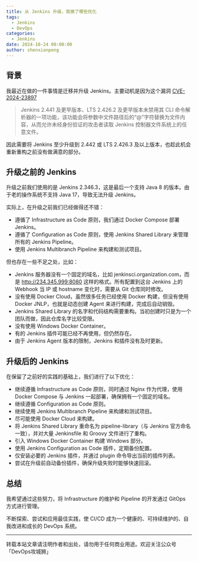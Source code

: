 ```yaml
---
title: 从 Jenkins 升级，我做了哪些优化
tags:
  - Jenkins
  - DevOps
categories:
  - Jenkins
date: 2024-10-24 00:00:00
author: shenxianpeng
---
```


## 背景

我最近在做的一件事情是迁移并升级 Jenkins。主要动机是因为这个漏洞 [CVE-2024-23897](https://nvd.nist.gov/vuln/detail/CVE-2024-23897)

> Jenkins 2.441 及更早版本、LTS 2.426.2 及更早版本未禁用其 CLI 命令解析器的一项功能，该功能会将参数中文件路径后的“@”字符替换为文件内容，从而允许未经身份验证的攻击者读取 Jenkins 控制器文件系统上的任意文件。

因此需要将 Jenkins 至少升级到 2.442 或 LTS 2.426.3 及以上版本，也趁此机会重新重构之前没有做满意的部分。


## 升级之前的 Jenkins

升级之前我们使用的是 Jenkins 2.346.3，这是最后一个支持 Java 8 的版本。由于老的操作系统不支持 Java 17，导致无法升级 Jenkins。

实际上，在升级之前我们已经做得还不错：

* 遵循了 Infrastructure as Code 原则，我们通过 Docker Compose 部署 Jenkins。
* 遵循了 Configuration as Code 原则，使用 Jenkins Shared Library 来管理所有的 Jenkins Pipeline。
* 使用 Jenkins Multibranch Pipeline 来构建和测试项目。

但也存在一些不足之处，比如：

* Jenkins 服务器没有一个固定的域名，比如 jenkinsci.organization.com，而是 http://234.345.999:8080 这样的格式。所有配置到这台 Jenkins 上的 Webhook 当 IP 或 hostname 变化时，需要从 Git 仓库同时修改。
* 没有使用 Docker Cloud，虽然很多任务已经使用 Docker 构建，但没有使用 Docker JNLP，也就是动态创建 Agent 来进行构建，完成后自动销毁。
* Jenkins Shared Library 的名字和代码结构需要重构。当初创建时只是为一个团队而做，因此仓库名字比较受限。
* 没有使用 Windows Docker Container。
* 有的 Jenkins 插件可能已经不再使用，但仍然存在。
* 由于 Jenkins Agent 版本的限制，Jenkins 和插件没有及时更新。

## 升级后的 Jenkins

在保留了之前好的实践的基础上，我们进行了以下优化：

* 继续遵循 Infrastructure as Code 原则，同时通过 Nginx 作为代理，使用 Docker Compose 与 Jenkins 一起部署，确保拥有一个固定的域名。
* 继续遵循 Configuration as Code 原则。
* 继续使用 Jenkins Multibranch Pipeline 来构建和测试项目。
* 尽可能使用 Docker Cloud 来构建。
* 将 Jenkins Shared Library 重命名为 pipeline-library（与 Jenkins 官方命名一致），并对大量 Jenkinsfile 和 Groovy 文件进行了重构。
* 引入 Windows Docker Container 构建 Windows 部分。
* 使用 Jenkins Configuration as Code 插件，定期备份配置。
* 仅安装必要的 Jenkins 插件，并通过 plugin 命令导出当前的插件列表。
* 尝试在升级前自动备份插件，确保升级失败时能够快速回滚。

## 总结

我希望通过这些努力，将 Infrastructure 的维护和 Pipeline 的开发通过 GitOps 方式进行管理。

不断探索、尝试和应用最佳实践，使 CI/CD 成为一个健康的、可持续维护的、自我改进和成长的 DevOps 系统。

---

转载本站文章请注明作者和出处，请勿用于任何商业用途。欢迎关注公众号「DevOps攻城狮」
